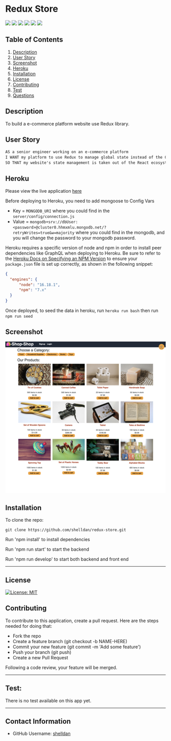# Redux Store

<p> 
    <img src="https://img.shields.io/badge/-JavaScript-purple" />
    <img src="https://img.shields.io/badge/-Node-green" />
    <img src="https://img.shields.io/badge/-Express.js-blue" />
    <img src="https://img.shields.io/badge/-Mongoose-yellow" />
    <img src="https://img.shields.io/badge/-React-red" />
    <img src="https://img.shields.io/badge/-Redux-grey" />
</p>


## Table of Contents
1. [Description](#description)
2. [User Story](#user-story)
3. [Screenshot](#screenshot)
4. [Heroku](#heroku)
5. [Installation](#installation)
6. [License](#license)
7. [Contributing](#contributing)
8. [Test](#test)
9. [Questions](#contact-information)

## Description
To build a e-commerce platform website use Redux library. 

## User Story
```md
AS a senior engineer working on an e-commerce platform
I WANT my platform to use Redux to manage global state instead of the Context API
SO THAT my website's state management is taken out of the React ecosystem
```

## Heroku
Please view the live application [here](https://app-redux-store.herokuapp.com/)

Before deploying to Heroku, you need to add mongoose to Config Vars 
* Key = `MONGODB_URI` where you could find in the `server/config/connection.js`
* Value = `mongodb+srv://dbUser:<password>@cluster0.hhmxmlu.mongodb.net/?retryWrites=true&w=majority` where you could find in the mongodb, and you will change the password to your mongodb password. 

Heroku requires a specific version of node and npm in order to install peer dependencies like GraphQL when deploying to Heroku. Be sure to refer to the [Heroku Docs on Specifying an NPM Version](https://devcenter.heroku.com/articles/nodejs-support#specifying-an-npm-version) to ensure your `package.json` file is set up correctly, as shown in the following snippet:

  ```json
  {
    "engines": {
        "node": "16.18.1",
        "npm": "7.x"
    }
  }
  ```

Once deployed, to seed the data in heroku, run `heroku run bash` then run `npm run seed`

## Screenshot
![](assets/images/screenshot.png)


## Installation
To clone the repo:
```
git clone https://github.com/shelldan/redux-store.git
``` 
Run 'npm install' to install dependencies

Run 'npm run start' to start the backend

Run 'npm run develop' to start both backend and front end

---

## License
[![License: MIT](https://img.shields.io/badge/License-MIT-blue.svg)](https://opensource.org/licenses/MIT) 

## Contributing 
To contribute to this application, create a pull request.
Here are the steps needed for doing that:
- Fork the repo
- Create a feature branch (git checkout -b NAME-HERE)
- Commit your new feature (git commit -m 'Add some feature')
- Push your branch (git push)
- Create a new Pull Request

Following a code review, your feature will be merged.

---

## Test:
There is no test available on this app yet. 

---

## Contact Information
* GitHub Username: [shelldan](https://github.com/shelldan)
